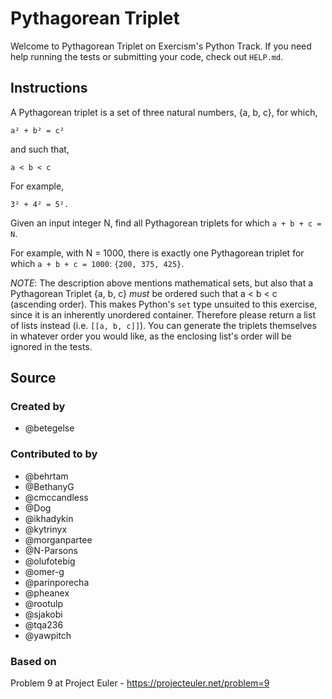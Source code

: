 # Pythagorean Triplet

Welcome to Pythagorean Triplet on Exercism's Python Track.
If you need help running the tests or submitting your code, check out `HELP.md`.

## Instructions

A Pythagorean triplet is a set of three natural numbers, {a, b, c}, for which,

```text
a² + b² = c²
```

and such that,

```text
a < b < c
```

For example,

```text
3² + 4² = 5².
```

Given an input integer N, find all Pythagorean triplets for which `a + b + c = N`.

For example, with N = 1000, there is exactly one Pythagorean triplet for which `a + b + c = 1000`: `{200, 375, 425}`.

*NOTE*: The description above mentions mathematical sets, but also that a Pythagorean Triplet {a, b, c} _must_ be ordered such that a < b < c (ascending order). This makes Python's `set` type unsuited to this exercise, since it is an inherently unordered container. Therefore please return a list of lists instead (i.e. `[[a, b, c]]`). You can generate the triplets themselves in whatever order you would like, as the enclosing list's order will be ignored in the tests.

## Source

### Created by

- @betegelse

### Contributed to by

- @behrtam
- @BethanyG
- @cmccandless
- @Dog
- @ikhadykin
- @kytrinyx
- @morganpartee
- @N-Parsons
- @olufotebig
- @omer-g
- @parinporecha
- @pheanex
- @rootulp
- @sjakobi
- @tqa236
- @yawpitch

### Based on

Problem 9 at Project Euler - https://projecteuler.net/problem=9